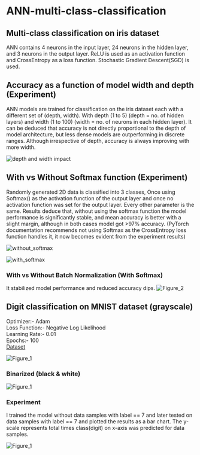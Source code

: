 # ANN-multi-class-classification
## Multi-class classification on iris dataset
ANN contains 4 neurons in the input layer, 24 neurons in the hidden layer, and 3 neurons in the output layer. ReLU is used as an activation function and CrossEntropy as a loss function. Stochastic Gradient Descent(SGD) is used. 

## Accuracy as a function of model width and depth  (Experiment)
ANN models are trained for classification on the iris dataset each with a different set of (depth, width). With depth (1 to 5) (depth = no. of hidden layers) and width (1 to 100) (width = no. of neurons in each hidden layer). It can be deduced that accuracy is not directly proportional to the depth of model architecture, but less dense models are outperforming in discrete ranges. Although irrespective of depth, accuracy is always improving with more width.

![depth and width impact](https://github.com/nishit3/ANN-multi-class-classification/assets/90385616/a0fe7f01-ad7d-4004-8803-9f160639ab97)

## With vs Without Softmax function  (Experiment)
Randomly generated 2D data is classified into 3 classes, Once using Softmax() as the activation function of the output layer and once no activation function was set for the output layer. Every other parameter is the same. Results deduce that, without using the softmax function the model performance is significantly stable, and mean accuracy is better with a slight margin, although in both cases model got >97% accuracy.
(PyTorch documentation recommends not using Softmax as the CrossEntropy loss function handles it, it now becomes evident from the experiment results)

![without_softmax](https://github.com/nishit3/ANN-multi-class-classification/assets/90385616/fb18bdfe-45f0-4a29-a575-fa53893112a4)


![with_softmax](https://github.com/nishit3/ANN-multi-class-classification/assets/90385616/a11009f7-877c-4002-869a-302fe3bf07ca)

### With vs Without Batch Normalization (With Softmax)
It stabilized model performance and reduced accuracy dips.
![Figure_2](https://github.com/nishit3/ANN-multi-class-classification/assets/90385616/e0dc6fdb-5487-4bb0-8fde-618af3644176)

## Digit classification on MNIST dataset  (grayscale)
Optimizer:- Adam  
Loss Function:- Negative Log Likelihood  
Learning Rate:- 0.01  
Epochs:- 100  
[Dataset](https://www.kaggle.com/datasets/oddrationale/mnist-in-csv/)

![Figure_1](https://github.com/nishit3/ANN-multi-class-classification/assets/90385616/c60b76e6-8e07-46aa-9828-50ccee5d45d6)


### Binarized (black & white)

![Figure_1](https://github.com/nishit3/ANN-multi-class-classification/assets/90385616/e3742354-78d5-4523-9505-4f0ce05a94ff)

### Experiment
I trained the model without data samples with label == 7 and later tested on data samples with label == 7 and plotted the results as a bar chart. The y-scale represents total times class(digit) on x-axis was predicted for data samples.

![Figure_1](https://github.com/nishit3/ANN-multi-class-classification/assets/90385616/d75c5e57-b859-4cda-b672-a2dcbcb6d4d4)
